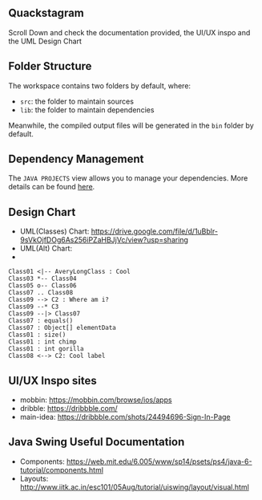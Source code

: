 ## Quackstagram

Scroll Down and check the documentation provided, the UI/UX inspo and the UML Design Chart

## Folder Structure

The workspace contains two folders by default, where:

- `src`: the folder to maintain sources
- `lib`: the folder to maintain dependencies

Meanwhile, the compiled output files will be generated in the `bin` folder by default.

## Dependency Management

The `JAVA PROJECTS` view allows you to manage your dependencies. More details can be found [here](https://github.com/microsoft/vscode-java-dependency#manage-dependencies).

## Design Chart

- UML(Classes) Chart: https://drive.google.com/file/d/1uBblr-9sVkOjfDOg6As256iPZaHBJjVc/view?usp=sharing
- UML(Alt) Chart:
-
```classDiagram
Class01 <|-- AveryLongClass : Cool
Class03 *-- Class04
Class05 o-- Class06
Class07 .. Class08
Class09 --> C2 : Where am i?
Class09 --* C3
Class09 --|> Class07
Class07 : equals()
Class07 : Object[] elementData
Class01 : size()
Class01 : int chimp
Class01 : int gorilla
Class08 <--> C2: Cool label
```
## UI/UX Inspo sites

- mobbin: https://mobbin.com/browse/ios/apps
- dribble: https://dribbble.com/
- main-idea: https://dribbble.com/shots/24494696-Sign-In-Page

## Java Swing Useful Documentation

- Components: https://web.mit.edu/6.005/www/sp14/psets/ps4/java-6-tutorial/components.html
- Layouts: http://www.iitk.ac.in/esc101/05Aug/tutorial/uiswing/layout/visual.html
